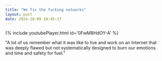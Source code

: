 ```yaml
---
title: "We fix the fucking networks"
layout: post
date: 2024-10-09 18:45:17
---
```

{% include youtubePlayer.html id='0FwM8HdOY-A' %}

"A lot of us remember what it was like to live and work on an Internet that was deeply flawed but not systematically designed to burn our emotions and time and safety for fuel."
